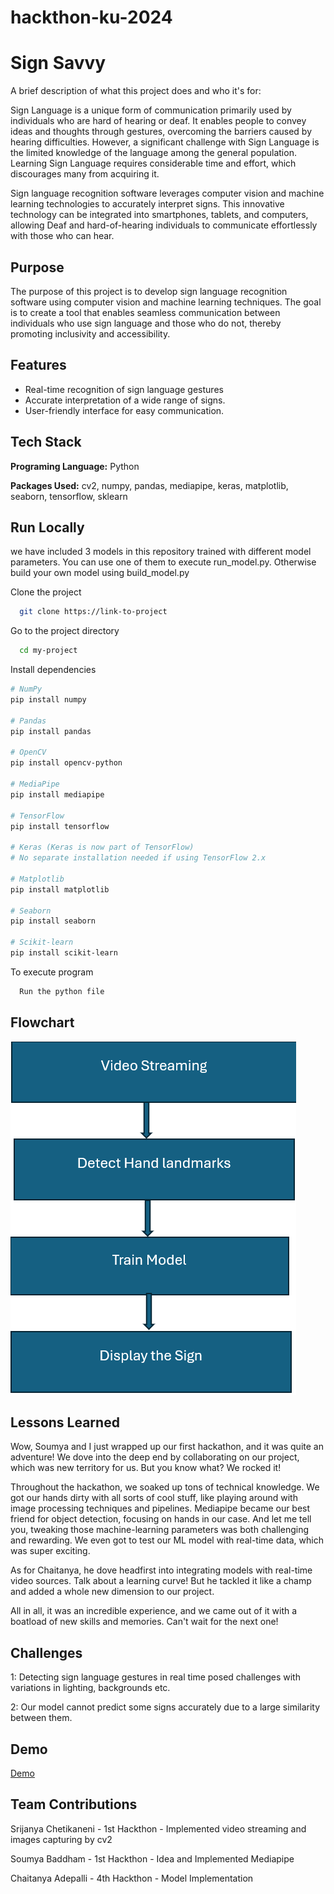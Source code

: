 # hackthon-ku-2024


# Sign Savvy

A brief description of what this project does and who it's for:

Sign Language is a unique form of communication primarily used by individuals who are hard of hearing or deaf. It enables people to convey ideas and thoughts through gestures, overcoming the barriers caused by hearing difficulties. However, a significant challenge with Sign Language is the limited knowledge of the language among the general population. Learning Sign Language requires considerable time and effort, which discourages many from acquiring it.

Sign language recognition software leverages computer vision and machine learning technologies to accurately interpret signs. This innovative technology can be integrated into smartphones, tablets, and computers, allowing Deaf and hard-of-hearing individuals to communicate effortlessly with those who can hear.






## Purpose
The purpose of this project is to develop sign language recognition software using computer vision and machine learning techniques. The goal is to create a tool that enables seamless communication between individuals who use sign language and those who do not, thereby promoting inclusivity and accessibility.
## Features

- Real-time recognition of sign language gestures
- Accurate interpretation of a wide range of signs.
- User-friendly interface for easy communication.



## Tech Stack

**Programing Language:** Python

**Packages Used:** cv2, numpy, pandas, mediapipe, keras, matplotlib, seaborn, tensorflow, sklearn


## Run Locally
we have included 3 models in this repository trained with different model parameters. You can use one of them to execute run_model.py. Otherwise build your own model using build_model.py

Clone the project

```bash
  git clone https://link-to-project
```

Go to the project directory

```bash
  cd my-project
```

Install dependencies

```bash
# NumPy
pip install numpy

# Pandas
pip install pandas

# OpenCV
pip install opencv-python

# MediaPipe
pip install mediapipe

# TensorFlow
pip install tensorflow

# Keras (Keras is now part of TensorFlow)
# No separate installation needed if using TensorFlow 2.x

# Matplotlib
pip install matplotlib

# Seaborn
pip install seaborn

# Scikit-learn
pip install scikit-learn
```

To execute program

```bash
  Run the python file
```



## Flowchart

![Flowchart](flowchart.png)

## Lessons Learned

Wow, Soumya and I just wrapped up our first hackathon, and it was quite an adventure! We dove into the deep end by collaborating on our project, which was new territory for us. But you know what? We rocked it!

Throughout the hackathon, we soaked up tons of technical knowledge. We got our hands dirty with all sorts of cool stuff, like playing around with image processing techniques and pipelines. Mediapipe became our best friend for object detection, focusing on hands in our case. And let me tell you, tweaking those machine-learning parameters was both challenging and rewarding. We even got to test our ML model with real-time data, which was super exciting.

As for Chaitanya, he dove headfirst into integrating models with real-time video sources. Talk about a learning curve! But he tackled it like a champ and added a whole new dimension to our project.

All in all, it was an incredible experience, and we came out of it with a boatload of new skills and memories. Can't wait for the next one!


## Challenges

1: Detecting sign language gestures in real time posed challenges with variations in lighting, backgrounds etc.

2: Our model cannot predict some signs accurately due to a large similarity between them.

## Demo

[Demo](https://youtu.be/IGTvJ0fXUWM)

## 


## Team Contributions
Srijanya Chetikaneni - 1st Hackthon - Implemented video streaming and images capturing by cv2

Soumya Baddham - 1st Hackthon - Idea and Implemented Mediapipe

Chaitanya Adepalli - 4th Hackthon - Model Implementation



